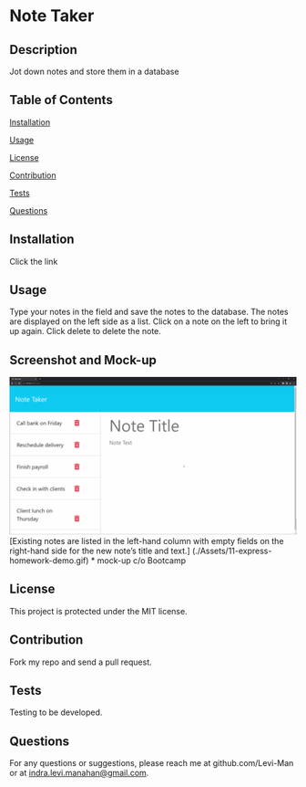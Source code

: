 
# Note Taker

## Description
Jot down notes and store them in a database

## Table of Contents

[Installation](#installation)

[Usage](#usage)

[License](#license)

[Contribution](#contribution)

[Tests](#tests)

[Questions](#questions)

## Installation
Click the link

## Usage
Type your notes in the field and save the notes to the database. The notes are displayed on the left side as a list. Click on a note on the left to bring it up again.  Click delete to delete the note. 

## Screenshot and Mock-up
<img src="https://github.com/Levi-Man/Note_Taker/blob/main/Assets/11-express-homework-demo.gif" alt="Screenshot of the app">
[Existing notes are listed in the left-hand column with empty fields on the right-hand side for the new note’s title and text.]
(./Assets/11-express-homework-demo.gif)
* mock-up c/o Bootcamp

## License
This project is protected under the MIT license.

## Contribution
Fork my repo and send a pull request.

## Tests
Testing to be developed.

## Questions
For any questions or suggestions, please reach me at github.com/Levi-Man or at indra.levi.manahan@gmail.com.
